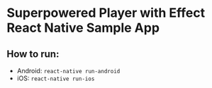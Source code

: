 # Superpowered Player with Effect React Native Sample App

## How to run:
* Android: `react-native run-android`
* iOS: `react-native run-ios`
